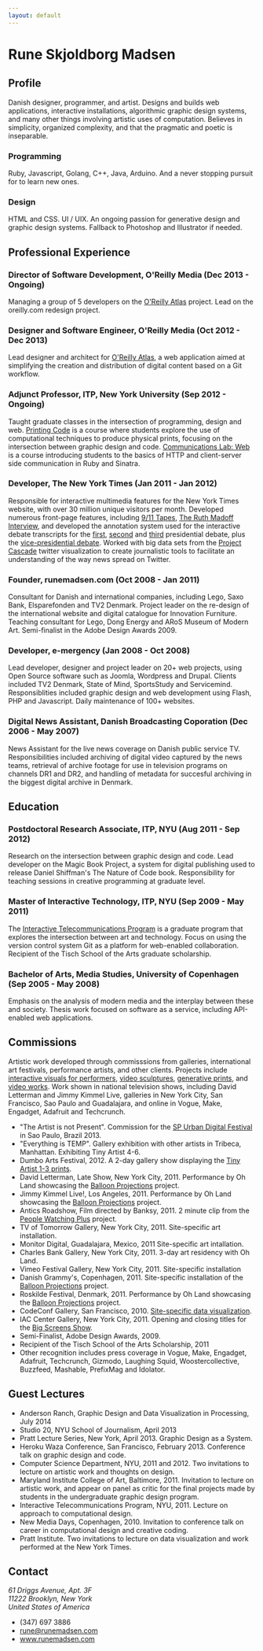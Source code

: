 ```yaml
---
layout: default
---
```


Rune Skjoldborg Madsen
======================

## Profile

Danish designer, programmer, and artist. Designs and builds web applications, interactive installations, algorithmic graphic design systems, and many other things involving artistic uses of computation. Believes in simplicity, organized complexity, and that the pragmatic and poetic is inseparable.

### Programming

Ruby, Javascript, Golang, C++, Java, Arduino. And a never stopping pursuit for to learn new ones.

### Design

HTML and CSS. UI / UIX. An ongoing passion for generative design and graphic design systems. Fallback to Photoshop and Illustrator if needed.

## Professional Experience

### Director of Software Development, O'Reilly Media (Dec 2013 - Ongoing)

Managing a group of 5 developers on the [O'Reilly Atlas](https://atlas.oreilly.com) project. Lead on the oreilly.com redesign project.

### Designer and Software Engineer, O'Reilly Media (Oct 2012 - Dec 2013)

Lead designer and architect for [O'Reilly Atlas](https://atlas.oreilly.com), a web application aimed at simplifying the creation and distribution of digital content based on a Git workflow.

### Adjunct Professor, ITP, New York University (Sep 2012 - Ongoing)

Taught graduate classes in the intersection of programming, design and web. [Printing Code](http://printingcode.runemadsen.com) is a course where students explore the use of computational techniques to produce physical prints, focusing on the intersection between graphic design and code. [Communications Lab: Web](https://github.com/ITPNYU/CommLabWeb) is a course introducing students to the basics of HTTP and client-server side communication in Ruby and Sinatra.

### Developer, The New York Times (Jan 2011 - Jan 2012)

Responsible for interactive multimedia features for the New York Times website, with over 30 million unique visitors per month. Developed numerous front-page features, including [9/11 Tapes](http://nyti.ms/TCUA9q), [The Ruth Madoff Interview](http://nyti.ms/WUTYSD), and developed the annotation system used for the interactive debate transcripts for the [first](http://nyti.ms/UhQVMP), [second](http://nyti.ms/Xvteam) and [third](http://nyti.ms/TqkayG) presidential debate, plus the [vice-presidential debate](http://nyti.ms/UhR3ff). Worked with big data sets from the [Project Cascade](http://bit.ly/QzgOMw) twitter visualization to create journalistic tools to facilitate an understanding of the way news spread on Twitter.

### Founder, runemadsen.com (Oct 2008 - Jan 2011)

Consultant for Danish and international companies, including Lego, Saxo Bank, Elsparefonden and TV2 Denmark. Project leader on the re-design of the international website and digital catalogue for Innovation Furniture. Teaching consultant for Lego, Dong Energy and ARoS Museum of Modern Art. Semi-finalist in the Adobe Design Awards 2009.

### Developer, e-mergency (Jan 2008  - Oct 2008)

Lead developer, designer and project leader on 20+ web projects, using Open Source software such as Joomla, Wordpress and Drupal. Clients included TV2 Denmark, State of Mind, SportsStudy and Servicemind. Responsiblities included graphic design and web development using Flash, PHP and Javascript. Daily maintenance of 100+ websites.

### Digital News Assistant, Danish Broadcasting Coporation (Dec 2006 - May 2007)

News Assistant for the live news coverage on Danish public service TV. Responsibilities included archiving of digital video captured by the news teams, retrieval of archive footage for use in television programs on channels DR1 and DR2, and handling of metadata for succesful archiving in the biggest digital archive in Denmark.


## Education

### Postdoctoral Research Associate, ITP, NYU (Aug 2011 - Sep 2012)

Research on the intersection between graphic design and code. Lead developer on the Magic Book Project, a system for digital publishing used to release Daniel Shiffman's The Nature of Code book. Responsibility for teaching sessions in creative programming at graduate level. 

### Master of Interactive Technology, ITP, NYU (Sep 2009 - May 2011)

The [Interactive Telecommunications Program](http://itp.nyu.edu) is a graduate program that explores the intersection between art and technology. Focus on using the version control system Git as a platform for web-enabled collaboration. Recipient of the Tisch School of the Arts graduate scholarship.

### Bachelor of Arts, Media Studies, University of Copenhagen (Sep 2005 - May 2008)

Emphasis on the analysis of modern media and the interplay between these and society. Thesis work focused on software as a service, including API-enabled web applications.


## Commissions

Artistic work developed through commisssions from galleries, international art festivals, performance artists, and other clients. Projects include [interactive visuals for performers](http://bit.ly/UhSUke), [video sculptures](http://bit.ly/TUdJWF), [generative prints](http://bit.ly/TqoePt), and [video works](http://bit.ly/W1YpEY). Work shown in national television shows, including David Letterman and Jimmy Kimmel Live, galleries in New York City, San Francisco, Sao Paulo and Guadalajara, and online in Vogue, Make, Engadget, Adafruit and Techcrunch.

* "The Artist is not Present". Commission for the <a href="http://spurban.com.br/">SP Urban Digital Festival</a> in Sao Paulo, Brazil 2013.
* "Everything is TEMP". Gallery exhibition with other artists in Tribeca, Manhattan. Exhibiting Tiny Artist 4-6.
* Dumbo Arts Festival, 2012. A 2-day gallery show displaying the <a href="http://bit.ly/TqoePt">Tiny Artist 1-3 prints</a>.
* David Letterman, Late Show, New York City, 2011. Performance by Oh Land showcasing the <a href="
  http://bit.ly/UhSUke">Balloon Projections</a> project.
* Jimmy Kimmel Live!, Los Angeles, 2011. Performance by Oh Land showcasing the <a href="http://bit.ly/UhSUke">Balloon Projections</a> project.
* Antics Roadshow, Film directed by Banksy, 2011. 2 minute clip from the <a href="http://bit.ly/W1YpEY">People Watching Plus</a> project.
* TV of Tomorrow Gallery, New York City, 2011. Site-specific art installation.
* Monitor Digital, Guadalajara, Mexico, 2011 Site-specific art intallation.
* Charles Bank Gallery, New York City, 2011. 3-day art residency with Oh Land.
* Vimeo Festival Gallery, New York City, 2011. Site-specific installation
* Danish Grammy's, Copenhagen, 2011. Site-specific installation of the <a href="http://bit.ly/UhSUke">Balloon Projections</a> project.
* Roskilde Festival, Denmark, 2011. Performance by Oh Land showcasing the <a href="http://bit.ly/UhSUke">Balloon Projections</a> project.
* CodeConf Gallery, San Francisco, 2010. <a href="http://bit.ly/TD2fEG">Site-specific data visualization</a>.
* IAC Center Gallery, New York City, 2011. Opening and closing titles for the <a href="http://bit.ly/UhZgQA">Big Screens Show</a>.
* Semi-Finalist, Adobe Design Awards, 2009.
* Recipient of the Tisch School of the Arts Scholarship, 2011
* Other recognition includes press coverage in Vogue, Make, Engadget, Adafruit, Techcrunch, Gizmodo, Laughing Squid, Woostercollective, Buzzfeed, Mashable, PrefixMag and Idolator.


## Guest Lectures

* Anderson Ranch, Graphic Design and Data Visualization in Processing, July 2014
* Studio 20, NYU School of Journalism, April 2013
* Pratt Lecture Series, New York, April 2013. Graphic Design as a System.
* Heroku Waza Conference, San Francisco, February 2013. Conference talk on graphic design and code.
* Computer Science Department, NYU, 2011 and 2012. Two invitations to lecture on artistic work and thoughts on design.
* Maryland Institute College of Art, Baltimore, 2011. Invitation to lecture on artistic work, and appear on panel as critic for the final projects made by students in the undergraduate graphic design program.
* Interactive Telecommunications Program, NYU, 2011. Lecture on approach to computational design.
* New Media Days, Copenhagen, 2010. Invitation to conference talk on career in computational design and creative coding.
* Pratt Institute. Two invitations to lecture on data visualization and work performed at the New York Times.

## Contact

<address>
  61 Driggs Avenue, Apt. 3F<br />
  11222 Brooklyn, New York<br />
  United States of America
</address>

* (347) 697 3886
* rune@runemadsen.com
* www.runemadsen.com